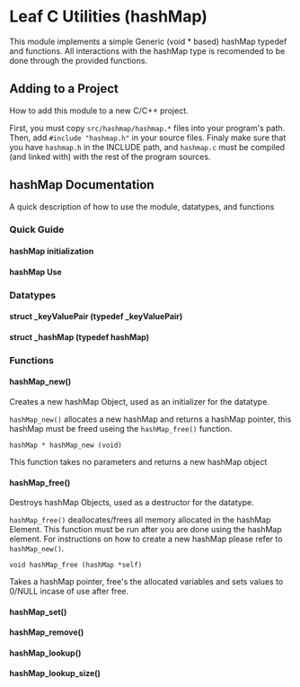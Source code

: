# Leaf C Utilities (hashMap)
This module implements a simple Generic (void * based) hashMap typedef and functions. All interactions with the hashMap type is recomended to be done through the provided functions.

## Adding to a Project
How to add this module to a new C/C++ project.

First, you must copy `src/hashmap/hashmap.*` files into your program's path. Then, add `#include "hashmap.h"` in your source files. Finaly make sure that you have `hashmap.h` in the INCLUDE path, and `hashmap.c` must be compiled (and linked with) with the rest of the program sources.

## hashMap Documentation
A quick description of how to use the module, datatypes, and functions

### Quick Guide 

#### hashMap initialization

#### hashMap Use

### Datatypes

#### struct _keyValuePair (typedef _keyValuePair)

#### struct _hashMap (typedef hashMap)

### Functions

#### hashMap_new()
Creates a new hashMap Object, used as an initializer for the datatype. 

`hashMap_new()` allocates a new hashMap and returns a hashMap pointer, this hashMap must be freed useing the `hashMap_free()` function.

```
hashMap * hashMap_new (void)
```

This function takes no parameters and returns a new hashMap object


#### hashMap_free()
Destroys hashMap Objects, used as a destructor for the datatype.

`hashMap_free()` deallocates/frees all memory allocated in the hashMap Element. This function must be run after you are done using the hashMap element. For instructions on how to create a new hashMap please refer to `hashMap_new()`.

```
void hashMap_free (hashMap *self)
```

Takes a hashMap pointer, free's the allocated variables and sets values to 0/NULL incase of use after free.


#### hashMap_set()

#### hashMap_remove()

#### hashMap_lookup()

#### hashMap_lookup_size()

